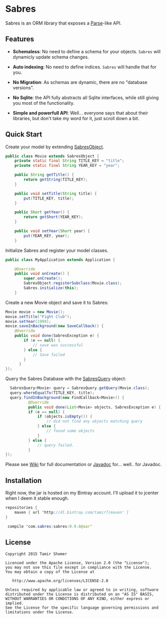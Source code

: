# Sabres

Sabres is an ORM library that exposes a [Parse]-like API.

## Features

+ **Schemaless**: No need to define a schema for your objects. `Sabres` will dynamicly update schema changes.   

+ **Auto indexing**: No need to define indices. `Sabres` will handle that for you.

+ **No Migration**: As schemas are dynamic, there are no "database versions".

+ **No Sqlite**: the API fully abstracts all Sqlite interfaces, while still giving you most of the functionality.

+ **Simple and powerfull API**: Well... everyone says that about their libraries, but don't take my word for it, just scroll down a bit.

## Quick Start

Create your model by extending [SabresObject].

```java
public class Movie extends SabresObject {
    private static final String TITLE_KEY = "title";
    private static final String YEAR_KEY = "year";

    public String getTitle() {
        return getString(TITLE_KEY);
    }

    public void setTitle(String title) {
        put(TITLE_KEY, title);
    }

    public Short getYear() {
        return getShort(YEAR_KEY);
    }

    public void setYear(Short year) {
        put(YEAR_KEY, year);
    }
```

Initialize Sabres and register your model classes. 

```java
public class MyApplication extends Application {

    @Override
    public void onCreate() {
        super.onCreate();
        SabresObject.registerSubclass(Movie.class);
        Sabres.initialize(this);
    }
```

Create a new Movie object and save it to Sabres:

```java
Movie movie = new Movie();
movie.setTitle("Fight Club");
movie.setYear(1999);
movie.saveInBackground(new SaveCallback() {
    @Override
    public void done(SabresException e) {
        if (e == null) {
            // save was successful
        } else {
            // Save failed 
        }
      }
});
```

Query the Sabres Database with the [SabresQuery] object:

```java
  SabresQuery<Movie> query = SabresQuery.getQuery(Movie.class);
  query.whereEqualTo(TITLE_KEY, title);
  query.findInBackground(new FindCallback<Movie>() {
          @Override
          public void done(List<Movie> objects, SabresException e) {
          if (e == null) {
              if (objects.isEmpty()) {
                  // did not find any objects matching query
              } else {
                  // found some objects
              }
          } else {
              // query failed.
          }
});
```

Please see [Wiki] for full documentation or [Javadoc] for... well.. for Javadoc.

## Installation

Right now, the jar is hosted on my Bintray account. I'll upload it to jcenter when I deem it stable enough.

```java
repositories {
    maven { url 'http://dl.bintray.com/tamir7/maven' }
}

 compile 'com.sabres:sabres:0.9.6@aar'
```

## License

    Copyright 2015 Tamir Shomer

    Licensed under the Apache License, Version 2.0 (the "License");
    you may not use this file except in compliance with the License.
    You may obtain a copy of the License at

       http://www.apache.org/licenses/LICENSE-2.0

    Unless required by applicable law or agreed to in writing, software
    distributed under the License is distributed on an "AS IS" BASIS,
    WITHOUT WARRANTIES OR CONDITIONS OF ANY KIND, either express or implied.
    See the License for the specific language governing permissions and
    limitations under the License.

[Javadoc]: http://tamir7.github.io/Sabres/
[Wiki]: https://github.com/tamir7/Sabres/wiki
[Parse]: http://www.parse.com
[SabresObject]: https://github.com/tamir7/Sabres/blob/master/sabres/src/main/java/com/sabres/SabresObject.java
[SabresQuery]: https://github.com/tamir7/Sabres/blob/master/sabres/src/main/java/com/sabres/SabresQuery.java
